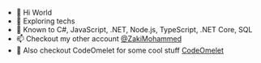- 👋 Hi World
- 👀 Exploring techs
- 🌱 Known to C#, JavaScript, .NET, Node.js, TypeScript, .NET Core, SQL
- 📫 Checkout my other account [@ZakiMohammed](https://github.com/ZakiMohammed)
- :yellow_heart: Also checkout CodeOmelet for some cool stuff [CodeOmelet](https://codeomelet.com/)
